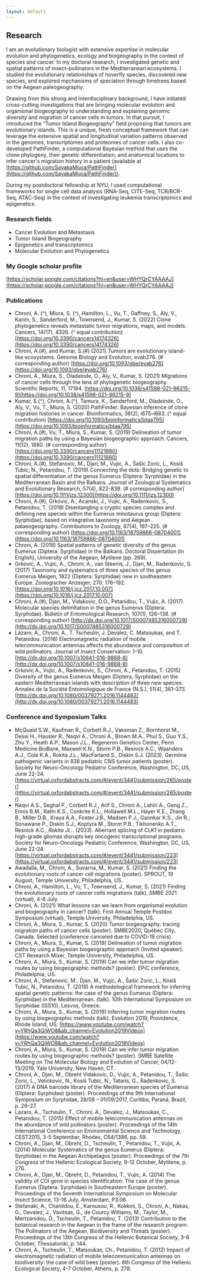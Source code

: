 ```yaml
---
layout: default
---
```


## Research

I am an evolutionary biologist with extensive expertise in molecular evolution and phylogenetics, ecology and biogeography in the context of species and cancer. In my doctoral research, I investigated genetic and spatial patterns of insect-pollinators in the Mediterranean ecosystems. I studied the evolutionary relationships of hoverfly species, discovered new species, and explored mechanisms of speciation through timetrees based on the Aegean paleogeography. 

Drawing from this strong and interdisciplinary background, I have initiated cross-cutting investigations that are bringing molecular evolution and organismal biogeography to understanding and explaining genomic diversity and migration of cancer cells in tumors. In that pursuit, I introduced the “Tumor Island Biogeography” field proposing that tumors are evolutionary islands. This is a unique, fresh conceptual framework that can leverage the extensive spatial and longitudinal variation patterns observed in the genomes, transcriptomes and proteomes of cancer cells. I also co-developed PathFinder, a computational Bayesian method that uses the clone phylogeny, their genetic differentiation, and anatomical locations to infer cancer's migration history in a patient (available at [https://github.com/SayakaMiura/PathFinder](https://github.com/SayakaMiura/PathFinder)).

During my postdoctoral fellowship at NYU, I used computational frameworks for single cell data analysis (RNA-Seq, CITE-Seq, TCR/BCR-Seq, ATAC-Seq) in the context of investigating leukemia transcriptomics and epigenetics.


### Research fields
* Cancer Evolution and Metastasis
* Tumor Island Biogeography 
* Epigenetics and transcriptomics
* Molecular Evolution and Phylogenetics


### My Google scholar profile
[https://scholar.google.com/citations?hl=en&user=WHYQrCYAAAAJ](https://scholar.google.com/citations?hl=en&user=WHYQrCYAAAAJ)



### Publications
* Chroni, A. (^), Miura, S. (^), Hamilton, L., Vu, T., Gaffney, S., Aly, V., Karim, S., Sanderford, M., Townsend, J., Kumar, S. (2022) Clone phylogenetics reveals metastatic tumor migrations, maps, and models. Cancers, 14(17), 4326. (^ equal contribution) [https://doi.org/10.3390/cancers14174326](https://doi.org/10.3390/cancers14174326)
* Chroni, A.(#), and Kumar, S.(#) (2021) Tumors are evolutionary island-like ecosystems. Genome Biology and Evolution, evab276. (# corresponding author)  [https://doi.org/10.1093/gbe/evab276](https://doi.org/10.1093/gbe/evab276)
* Chroni, A., Miura, S., Oladeinde, O., Aly, V., Kumar, S. (2021) Migrations of cancer cells through the lens of phylogenetic biogeography. Scientific Reports, 11, 17184. [https://doi.org/10.1038/s41598-021-96215-9](https://doi.org/10.1038/s41598-021-96215-9)
* Kumar, S.(^), Chroni, A.(^), Tamura, K., Sanderford, M., Oladeinde, O., Aly, V., Vu, T., Miura, S. (2020) PathFinder: Bayesian inference of clone migration histories in cancer. Bioinformatics, 36(2), i675–i683. (^ equal contribution) [https://doi.org/10.1093/bioinformatics/btaa795](https://doi.org/10.1093/bioinformatics/btaa795)
* Chroni, A.(#), Vu, T., Miura, S., Kumar, S. (2019) Delineation of tumor migration paths by using a Bayesian biogeographic approach. Cancers, 11(12), 1880. (# corresponding author) [https://doi.org/10.3390/cancers11121880](https://doi.org/10.3390/cancers11121880)
* Chroni, A.(#), Stefanovic, M., Djan, M., Vujic, A., Šašic Zoric, L., Kosiš Tubic, N., Petanidou, T. (2019) Connecting the dots: Bridging genetic to spatial differentiation of the genus Eumerus (Diptera: Syrphidae) in the Mediterranean Basin and the Balkans. Journal of Zoological Systematics and Evolutionary Research, 57(4), 822-839. (# corresponding author) [https://doi.org/10.1111/jzs.12300](https://doi.org/10.1111/jzs.12300) 
* Chroni, A.(#), Grkovic, A., Acanski, J., Vujic, A., Radenkovic, S., Petanidou, T. (2018) Disentangling a cryptic species complex and defining new species within the Eumerus minotaurus group (Diptera: Syrphidae), based on integrative taxonomy and Aegean palaeogeography. Contributions to Zoology, 87(4), 197–225. (# corresponding author) [https://doi.org/10.1163/18759866-08704001](https://doi.org/10.1163/18759866-08704001)
* Chroni, A. (2018) Spatial patterns of genetic diversity of the genus Eumerus (Diptera: Syrphidae) in the Balkans. Doctoral Dissertation (in English), University of the Aegean, Mytilene (pp. 269).
* Grkovic, A., Vujic, A., Chroni, A., van Steenis, J., Djan, M., Radenkovic, S. (2017) Taxonomy and systematics of three species of the genus Eumerus Meigen, 1822 (Diptera: Syrphidae) new in southeastern Europe. Zoologischer Anzeiger, 270, 176–192. [https://doi.org/10.1016/j.jcz.2017.10.007](https://doi.org/10.1016/j.jcz.2017.10.007)
* Chroni, A.(#), Djan, M., Vidakovic, D.O., Petanidou, T., Vujic, A. (2017) Molecular species delimitation in the genus Eumerus (Diptera: Syrphidae). Bulletin of Entomological Research, 107(1), 126–138. (# corresponding author) [http://dx.doi.org/10.1017/S0007485316000729](http://dx.doi.org/10.1017/S0007485316000729)
* Lázaro, A., Chroni, A., T. Tscheulin, J. Devalez, C. Matsoukas, and T. Petanidou. (2016) Electromagnetic radiation of mobile telecommunication antennas affects the abundance and composition of wild pollinators. Journal of Insect Conservation: 1-10. [http://dx.doi.org/10.1007/s10841-016-9868-8](http://dx.doi.org/10.1007/s10841-016-9868-8)
* Grkovic A., Vujic, A., Radenkovic, S., Chroni, A., Petanidou, T. (2015) Diversity of the genus Eumerus Meigen (Diptera, Syrphidae) on the eastern Mediterranean islands with description of three new species. Annales de la Société Entomologique de France (N.S.), 51(4), 361–373. [http://dx.doi.org/10.1080/00379271.2016.1144483](http://dx.doi.org/10.1080/00379271.2016.1144483)



### Conference and Symposium Talks
* McQuaid S.W., Kaufman R., Corbett R.J., Vaksman Z., Bornhorst M., Desai H., Hausler R., Naqvi A., Chroni A., Brown M.A., Phul S., Guo Y.S., Zhu Y., Heath A.P., Mason J.L., Regeneron Genetics Center, Penn Medicine BioBank, Maxwell K.N., Storm P.B., Resnick A.C., Waanders A.J., Cole K.A., Rokita J.L., MacFarland S., Diskin S.J. (2023). Germline pathogenic variants in 838 pediatric CNS tumor patients (poster). Society for Neuro-Oncology Pediatric Conference, Washington, DC, US, June 22-24. [https://virtual.oxfordabstracts.com/#/event/3441/submission/265/poster](https://virtual.oxfordabstracts.com/#/event/3441/submission/265/poster)
* Naqvi A.S., Seghal P., Corbett R.J., Arif S., Chroni A., Lahiri A., Geng Z., Ennis B.M., Rathi K.S., Conkrite K.L., Hollawell M.L., Hayer K.E., Zhang B., Miller D.B., Kraya A.A., Foster J.B., Madsen P.J., Gaonkar K.S., Jin R., Sonawane P., Diskin S.J., Koptyra M., Storm P.B., Tikhonenko A.T., Resnick A.C.*, Rokita JL.*. (2023). Aberrant splicing of CLK1 in pediatric high-grade gliomas disrupts key oncogenic transcriptional programs. Society for Neuro-Oncology Pediatric Conference, Washington, DC, US, June 22-24. [https://virtual.oxfordabstracts.com/#/event/3441/submission/223](https://virtual.oxfordabstracts.com/#/event/3441/submission/223)
* Awadalla, M., Chroni, A., Suvarna, M., Kumar, S. (2021) Finding the evolutionary roots of cancer cell migrations (poster). SPROUT, 19 August, Temple University, Philadelphia, US.
* Chroni, A., Hamilton, L., Vu, T., Townsend, J., Kumar, S. (2021) Finding the evolutionary roots of cancer cells migrations (talk). SMBE 2021 (virtual), 4-8 July.
* Chroni, A. (2021) What lessons can we learn from organismal evolution and biogeography in cancer?  (talk). First Annual Temple Postdoc Symposium (virtual), Temple University, Philadelphia, US.
* Chroni, A., Miura, S., Kumar, S. (2020) Tumor biogeography: tracing migration paths of cancer cells (poster). SMBE2020, Québec City, Canada. Selected (conference canceled due to COVID-19 crisis).
* Chroni, A., Miura, S., Kumar, S. (2019) Delineation of tumor migration paths by using a Bayesian biogeographic approach (Invited speaker). CST Research Mixer, Temple University, Philadelphia, US.
* Chroni, A., Miura, S., Kumar, S. (2019) Can we infer tumor migration routes by using biogeographic methods? (poster). EPiC conference, Philadelphia, US. 
* Chroni, A., Stefanovic, M., Djan, M., Vujic, A., Šašic Zoric, L., Kosiš Tubic, N., Petanidou, T. (2019) A methodological framework for inferring spatial genetic patterns: the case of the genus Eumerus (Diptera: Syrphidae) in the Mediterranean. (talk). 10th International Symposium on Syrphidae (ISS10), Lesvos, Greece.
* Chroni, A., Miura, S., Kumar, S. (2019) Inferring tumor migration routes by using biogeographic methods (talk). Evolution 2019, Providence, Rhode Island, US. [https://www.youtube.com/watch?v=YRhQa3QjWO8&ab_channel=Evolution2019Videos](https://www.youtube.com/watch?v=YRhQa3QjWO8&ab_channel=Evolution2019Videos)
* Chroni, A., Miura, S., Kumar, S. (2019) Can we infer tumor migration routes by using biogeographic methods? (poster). SMBE Satellite Meeting on The Molecular Biology and Evolution of Cancer, 04/12-13/2019, Yale University, New Haven, CT.
* Chroni, A., Djan, M., Obreht Vidakovic, D., Vujic, A., Petanidou, T., Šašic Zoric, L., Velickovic, N., Kosiš Tubic, N., Tataris, G., Radenkovic, S. (2017) A DNA barcode library of the Mediterranean species of Eumerus (Diptera: Syrphidae) (poster). Proceedings of the 9th International Symposium on Syrphidae, 28/08 – 01/09/2017, Curitiba, Paraná, Brazil, p. 26–27.
* Lazaro, A., Tscheulin, T., Chroni, A., Devalez, J., Matsoukas, C., Petanidou, T. (2015) Effect of mobile telecommunication antennas on the abundance of wild pollinators (poster). Proceedings of the 14th International Conference on Environmental Science and Technology, CEST2015, 3-5 September, Rhodes, C64/1386, pp. 59.
* Chroni, A., Djan, M., Obreht, D., Tscheulin, T., Petanidou, T., Vujic, A. (2014) Molecular Systematics of the genus Eumerus (Diptera: Syrphidae) in the Aegean Archipelagos (poster). Proceedings of the 7th Congress of the Hellenic Ecological Society, 9-12 October, Mytilene, p. 276.
* Chroni, A., Djan, M., Obreht, D., Petanidou, T., Vujic, A. (2014) The validity of COI gene in species identification: The case of the genus Eumerus (Diptera: Syrphidae) in Southeastern Europe (poster). Proceedings of the Seventh International Symposium on Molecular Insect Science, 13-16 July, Amsterdam, P3.08.
* Stefanaki, A., Chanlidou, E., Karousou, R., Kokkini, S., Chroni, A., Nakas, G., Devalez, J., Vavitsas, G., de Courcy Williams, M., Taylor, M., Mertzanidou, D., Tscheulin, T., Petanidou, T. (2013) Contribution to the botanical research in the Aegean in the frame of the research program: The Pollinators of the Aegean, Biodiversity and Threats (poster). Proceedings of the 13th Congress of the Hellenic Botanical Society, 3-6 October, Thessaloniki, p. 144.
* Chroni, A., Tscheulin, T., Matsoukas, Ch., Petanidou, T. (2012) Impact of electromagnetic radiation of mobile telecommunication antennas on biodiversity: the case of wild bees (poster). 6th Congress of the Hellenic Ecological Society, 4-7 October, Athens, p. 278.
